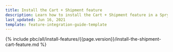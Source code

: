 ```yaml
---
title: Install the Cart + Shipment feature
description: Learn how to install the Cart + Shipment feature in a Spryker project.
last_updated: Jun 16, 2021
template: feature-integration-guide-template
---
```



{% include pbc/all/install-features/{{page.version}}/install-the-shipment-cart-feature.md %} <!-- To edit, see /_includes/pbc/all/install-features/202212.0/install-the-shipment-cart-feature.md -->
